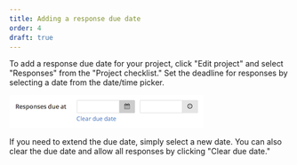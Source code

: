 ```yaml
---
title: Adding a response due date
order: 4
draft: true
---
```


To add a response due date for your project, click "Edit project" and select "Responses" from the "Project checklist." Set the deadline for responses by selecting a date from the date/time picker.

![set due date](../images/screenshot_due_date.png)

If you need to extend the due date, simply select a new date. You can also clear the due date and allow all responses by clicking "Clear due date."